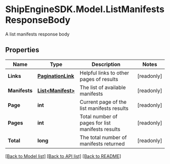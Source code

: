 # ShipEngineSDK.Model.ListManifestsResponseBody
A list manifests response body

## Properties

Name | Type | Description | Notes
------------ | ------------- | ------------- | -------------
**Links** | [**PaginationLink**](PaginationLink.md) | Helpful links to other pages of results | [readonly] 
**Manifests** | [**List&lt;Manifest&gt;**](Manifest.md) | The list of available manifests | [readonly] 
**Page** | **int** | Current page of the list manifests results | [readonly] 
**Pages** | **int** | Total number of pages for list manifests results | [readonly] 
**Total** | **long** | The total number of manifests returned | [readonly] 

[[Back to Model list]](../../README.md#documentation-for-models) [[Back to API list]](../../README.md#documentation-for-api-endpoints) [[Back to README]](../../README.md)

